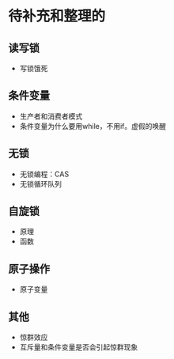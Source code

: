 # 待补充和整理的

## 读写锁

+ 写锁饿死

## 条件变量

+ 生产者和消费者模式
+ 条件变量为什么要用while，不用if。虚假的唤醒

## 无锁

+ 无锁编程：CAS
+ 无锁循环队列

## 自旋锁

+ 原理
+ 函数

## 原子操作

+ 原子变量

## 其他

+ 惊群效应
+ 互斥量和条件变量是否会引起惊群现象